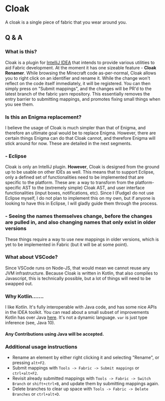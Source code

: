 # Cloak

A cloak is a single piece of fabric that you wear around you. 

## Q & A

### What is this?

Cloak is a plugin for [IntelliJ IDEA](https://www.jetbrains.com/idea/) that intends to provide various utilities to aid Fabric development. At the moment it has one sizeable feature - **Cloak Renamer**. While browsing the Minecraft code as-per-normal, Cloak allows you to right click on an identifier and rename it. While the change won't reflect on the code itself immediately, it will be registered. You can then simply press on "Submit mappings", and the changes will be PR'd to the latest branch of the fabric yarn repository. This essentially removes the entry barrier to submitting mappings, and promotes fixing small things when you see them. 

 ### Is this an Enigma replacement? 

I believe the usage of Cloak is much simpler than that of Enigma, and therefore an ultimate goal would be to replace Enigma. However, there are certain things Enigma can do that Cloak cannot, and therefore Enigma will stick around for now. These are detailed in the next segments. 

### - Eclipse

Cloak is only an IntelliJ plugin. **However**, Cloak is designed from the ground up to be usable on other IDEs as well. This means that to support Eclipse, only a defined set of functionalities need to be implemented that are specific to the platform. These are: a way to transform from the platform-specific AST to the (extremely simple) Cloak AST, and user interface functionalities (input boxes, notifications, etc). Since I (Fudge) do not use Eclipse myself, I do not plan to implement this on my own, but if anyone is looking to have this in Eclipse, I will gladly guide them through the process. 

### - Seeing the names themselves change, before the changes are pulled in, and also changing names that only exist in older versions

These things require a way to use new mappings in older versions, which is yet to be implemented in Fabric (but it will be at some point).

### What about VSCode? 

Since VSCode runs on Node-JS, that would mean we cannot reuse any JVM infrastructure. Because Cloak is written in Kotlin, that also compiles to Javascript, this is technically possible, but a lot of things will need to be swapped out. 

### Why Kotlin.......

I like Kotlin. It's fully interoperable with Java code, and has some nice APIs in the IDEA toolkit. You can read about a small subset of improvements Kotlin has over Java [here](https://kotlinlang.org/docs/reference/comparison-to-java.html).
It's not a dynamic language. `var` is just type inference (see, Java 10).

#### Any Contributions using Java will be accepted. 





### Additional usage instructions

- Rename an element by either right clicking it and selecting "Rename", or pressing `alt+F2`. 
- Submit mappings with `Tools -> Fabric -> Submit mappings` or `ctrl+alt+F2`.
- Revisit already submitted mappings with `Tools -> Fabric -> Switch Branch` or `shift+ctrl+B`, and update them by submitting mappings again.
- Delete branches to clear up space with `Tools -> Fabric -> Delete Branches` or `ctrl+alt+D`. 

